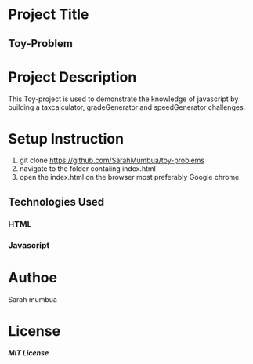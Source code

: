 # Project Title
## Toy-Problem

# Project Description
This Toy-project is used to demonstrate the knowledge of javascript by building a taxcalculator, gradeGenerator and speedGenerator challenges.

# Setup Instruction
1. git clone https://github.com/SarahMumbua/toy-problems
2. navigate to the folder contaiing index.html
3. open the index.html on the browser most preferably Google chrome.


## Technologies Used
### HTML
### Javascript

# Authoe
Sarah mumbua

# License 
***MIT License***

